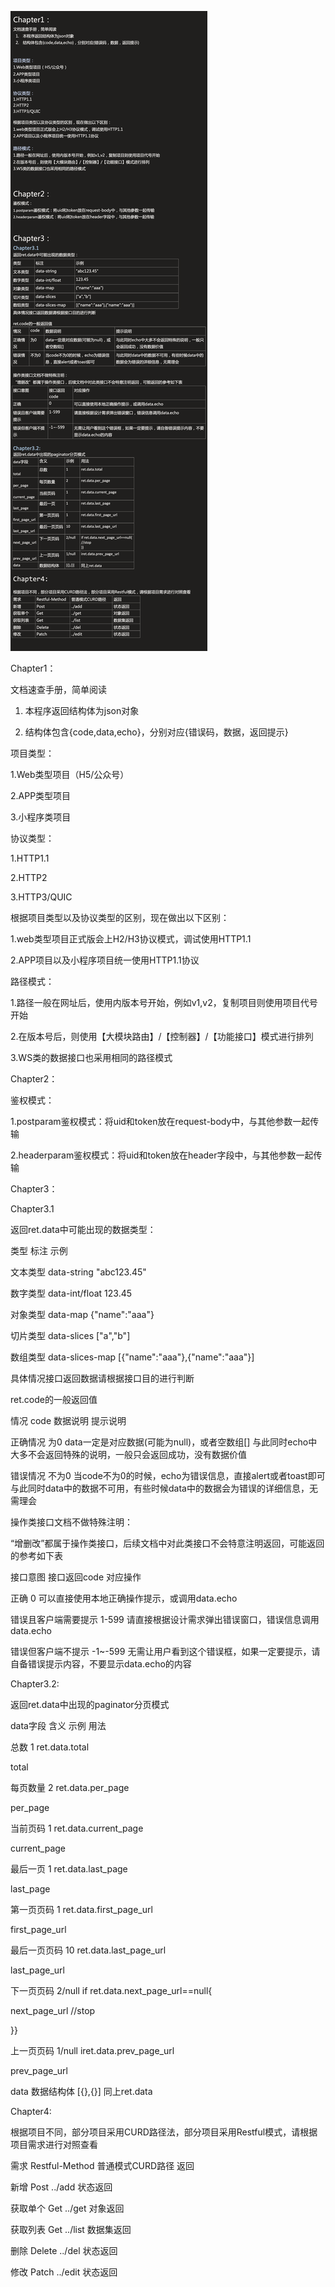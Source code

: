 ![img.png](img_3.png)



Chapter1：

文档速查手册，简单阅读

1. 本程序返回结构体为json对象

2. 结构体包含{code,data,echo}，分别对应{错误码，数据，返回提示}





项目类型：

1.Web类型项目（H5/公众号）

2.APP类型项目

3.小程序类项目



协议类型：

1.HTTP1.1

2.HTTP2

3.HTTP3/QUIC



根据项目类型以及协议类型的区别，现在做出以下区别：

1.web类型项目正式版会上H2/H3协议模式，调试使用HTTP1.1

2.APP项目以及小程序项目统一使用HTTP1.1协议



路径模式：

1.路径一般在网址后，使用内版本号开始，例如v1,v2，复制项目则使用项目代号开始

2.在版本号后，则使用【大模块路由】/【控制器】/【功能接口】模式进行排列

3.WS类的数据接口也采用相同的路径模式







Chapter2：

鉴权模式：

1.postparam鉴权模式：将uid和token放在request-body中，与其他参数一起传输

2.headerparam鉴权模式：将uid和token放在header字段中，与其他参数一起传输





Chapter3：

Chapter3.1

返回ret.data中可能出现的数据类型：

类型	标注	示例

文本类型	data-string	"abc123.45"

数字类型	data-int/float	123.45

对象类型	data-map	{"name":"aaa"}

切片类型	data-slices	["a","b"]

数组类型	data-slices-map	[{"name":"aaa"},{"name":"aaa"}]

具体情况接口返回数据请根据接口目的进行判断



ret.code的一般返回值

情况	code	数据说明	提示说明

正确情况	为0	data一定是对应数据(可能为null)，或者空数组[]	与此同时echo中大多不会返回特殊的说明，一般只会返回成功，没有数据价值

错误情况	不为0	当code不为0的时候，echo为错误信息，直接alert或者toast即可	与此同时data中的数据不可用，有些时候data中的数据会为错误的详细信息，无需理会



操作类接口文档不做特殊注明：

“增删改”都属于操作类接口，后续文档中对此类接口不会特意注明返回，可能返回的参考如下表

接口意图	接口返回code	对应操作

正确	0	可以直接使用本地正确操作提示，或调用data.echo

错误且客户端需要提示	1-599	请直接根据设计需求弹出错误窗口，错误信息调用data.echo

错误但客户端不提示	-1~-599	无需让用户看到这个错误框，如果一定要提示，请自备错误提示内容，不要显示data.echo的内容



Chapter3.2:

返回ret.data中出现的paginator分页模式

data字段	含义	示例	用法

总数	1	ret.data.total

total

每页数量	2	ret.data.per_page

per_page

当前页码	1	ret.data.current_page

current_page

最后一页	1	ret.data.last_page

last_page

第一页页码	1	ret.data.first_page_url

first_page_url

最后一页页码	10	ret.data.last_page_url

last_page_url

下一页页码	2/null	if ret.data.next_page_url==null{

next_page_url			//stop

}}

上一页页码	1/null	iret.data.prev_page_url

prev_page_url

data	数据结构体	[{},{}]	同上ret.data



Chapter4:



根据项目不同，部分项目采用CURD路径法，部分项目采用Restful模式，请根据项目需求进行对照查看

需求	Restful-Method	普通模式CURD路径	返回

新增	Post	../add	状态返回

获取单个	Get	../get	对象返回

获取列表	Get	../list	数据集返回

删除	Delete	../del	状态返回

修改	Patch	../edit	状态返回







